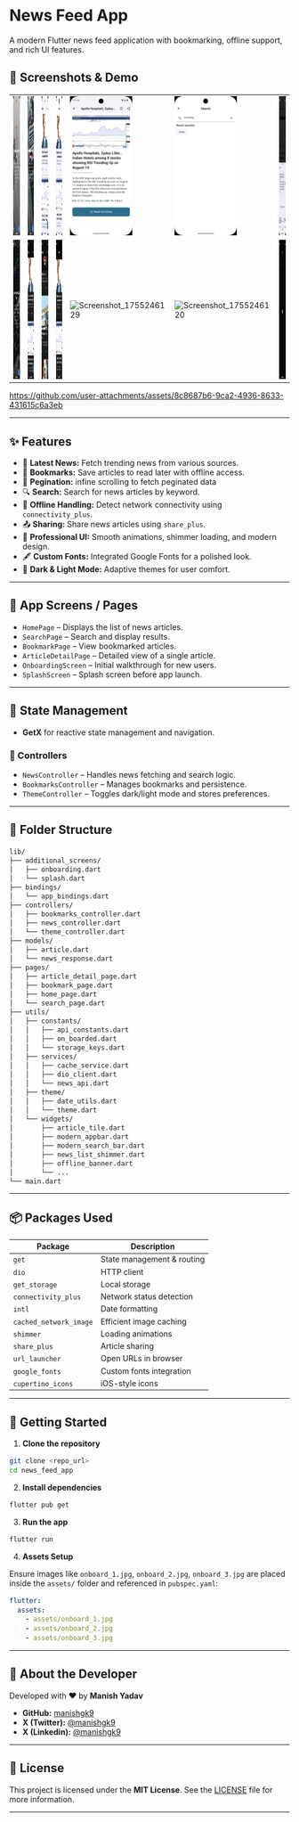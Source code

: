 # News Feed App

A modern Flutter news feed application with bookmarking, offline support, and rich UI features.



## 📸 Screenshots & Demo

<!-- Placeholder for screenshots -->



<table>
  <tr>
    <td><img src='https://github.com/manishgk9/news_feed_app/blob/main/screen_shots/images/onboard_2.png' height='250'></td>
    <td><img src='https://github.com/manishgk9/news_feed_app/blob/main/screen_shots/images/onboard_3.png' height='250'></td>
    <td><img src='https://github.com/manishgk9/news_feed_app/blob/main/screen_shots/images/feed_light.png' height='250'></td>
    <td><img src='https://github.com/manishgk9/news_feed_app/blob/main/screen_shots/images/bookmark_light.png' height='250'></td>
    <td><img src='https://github.com/manishgk9/news_feed_app/blob/main/screen_shots/images/feed_detail_light.png' height='250'></td>
    <td><img src='https://github.com/manishgk9/news_feed_app/blob/main/screen_shots/images/search_light.png' height='250'></td>
    <td><img src='https://github.com/manishgk9/news_feed_app/blob/main/screen_shots/images/share.png' height='250'></td>
    
  </tr>
   <tr>
    <td><img src='https://github.com/manishgk9/news_feed_app/blob/main/screen_shots/images/onboard_1.png' height='250'></td>
    <td><img src='https://github.com/manishgk9/news_feed_app/blob/main/screen_shots/images/feed_dark.png' height='250'></td>
    <td><img src='https://github.com/manishgk9/news_feed_app/blob/main/screen_shots/images/feed2_dark.png' height='250'></td>
    <td><img src='https://github.com/manishgk9/news_feed_app/blob/main/screen_shots/images/bookmark_dark.png' height='250'></td>
    <td><img alt="Screenshot_1755246129" src="https://github.com/user-attachments/assets/837006f6-fd64-42b9-b7dc-779eec6ba8e9" height='250' ></td>
    <td><img  height="250" alt="Screenshot_1755246120" src="https://github.com/user-attachments/assets/ff7aa90c-53f5-4553-af43-60f7d7c2212a" ></td>
    <td><img src='https://github.com/manishgk9/news_feed_app/blob/main/screen_shots/images/search_dark.png' height='250'></td>
  </tr>
 

</table>



<!-- Placeholder for demo video -->


https://github.com/user-attachments/assets/8c8687b6-9ca2-4936-8633-431615c6a3eb




---

## ✨ Features

- 📰 **Latest News:** Fetch trending news from various sources.
- 📑 **Bookmarks:** Save articles to read later with offline access.
- 📑 **Pegination:** infine scrolling to fetch peginated data
- 🔍 **Search:** Search for news articles by keyword.
- 📡 **Offline Handling:** Detect network connectivity using `connectivity_plus`.
- 📤 **Sharing:** Share news articles using `share_plus`.
- 🎨 **Professional UI:** Smooth animations, shimmer loading, and modern design.
- 🖋️ **Custom Fonts:** Integrated Google Fonts for a polished look.
- 🌙 **Dark & Light Mode:** Adaptive themes for user comfort.

---

## 🧭 App Screens / Pages

- `HomePage` – Displays the list of news articles.
- `SearchPage` – Search and display results.
- `BookmarkPage` – View bookmarked articles.
- `ArticleDetailPage` – Detailed view of a single article.
- `OnboardingScreen` – Initial walkthrough for new users.
- `SplashScreen` – Splash screen before app launch.

---

## 🔧 State Management

- **GetX** for reactive state management and navigation.

### 📂 Controllers

- `NewsController` – Handles news fetching and search logic.
- `BookmarksController` – Manages bookmarks and persistence.
- `ThemeController` – Toggles dark/light mode and stores preferences.

---

## 📁 Folder Structure

```
lib/
├── additional_screens/
│   ├── onboarding.dart
│   └── splash.dart
├── bindings/
│   └── app_bindings.dart
├── controllers/
│   ├── bookmarks_controller.dart
│   ├── news_controller.dart
│   └── theme_controller.dart
├── models/
│   ├── article.dart
│   └── news_response.dart
├── pages/
│   ├── article_detail_page.dart
│   ├── bookmark_page.dart
│   ├── home_page.dart
│   └── search_page.dart
├── utils/
│   ├── constants/
│   │   ├── api_constants.dart
│   │   ├── on_boarded.dart
│   │   └── storage_keys.dart
│   ├── services/
│   │   ├── cache_service.dart
│   │   ├── dio_client.dart
│   │   └── news_api.dart
│   ├── theme/
│   │   ├── date_utils.dart
│   │   └── theme.dart
│   └── widgets/
│       ├── article_tile.dart
│       ├── modern_appbar.dart
│       ├── modern_search_bar.dart
│       ├── news_list_shimmer.dart
│       ├── offline_banner.dart
│       └── ...
└── main.dart
```

---

## 📦 Packages Used

| Package                | Description                |
| ---------------------- | -------------------------- |
| `get`                  | State management & routing |
| `dio`                  | HTTP client                |
| `get_storage`          | Local storage              |
| `connectivity_plus`    | Network status detection   |
| `intl`                 | Date formatting            |
| `cached_network_image` | Efficient image caching    |
| `shimmer`              | Loading animations         |
| `share_plus`           | Article sharing            |
| `url_launcher`         | Open URLs in browser       |
| `google_fonts`         | Custom fonts integration   |
| `cupertino_icons`      | iOS-style icons            |

---

## 🚀 Getting Started

1. **Clone the repository**

```bash
git clone <repo_url>
cd news_feed_app
```

2. **Install dependencies**

```bash
flutter pub get
```

3. **Run the app**

```bash
flutter run
```

4. **Assets Setup**

Ensure images like `onboard_1.jpg`, `onboard_2.jpg`, `onboard_3.jpg` are placed inside the `assets/` folder and referenced in `pubspec.yaml`:

```yaml
flutter:
  assets:
    - assets/onboard_1.jpg
    - assets/onboard_2.jpg
    - assets/onboard_3.jpg
```

---

## 👤 About the Developer

Developed with ❤️ by **Manish Yadav**

- **GitHub:** [manishgk9](https://github.com/manishgk9)
- **X (Twitter):** [@manishgk9](https://x.com/manishgk9)
- **X (Linkedin):** [@manishgk9](https://linkedin.com/in/manishgk9)

---

## 📄 License

This project is licensed under the **MIT License**.
See the [LICENSE](LICENSE) file for more information.

---
